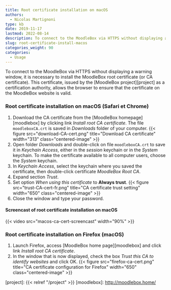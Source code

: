 ```yaml
---
title: Root certificate installation on macOS
authors:
  - Nicolas Martignoni
type: kb
date: 2019-11-17
lastmod: 2022-08-14
description: To connect to the MoodleBox via HTTPS without displaying a warning window, it is necessary to install MoodleBox root certificate.
slug: root-certificate-install-macos
categories_weight: 90
categories:
  - Usage
---
```

To connect to the MoodleBox via HTTPS without displaying a warning window, it is necessary to install the MoodleBox root certificate (or CA certificate). This certificate, issued by the [MoodleBox project][project] as a certification authority, allows the browser to ensure that the certificate on the MoodleBox website is valid.

### Root certificate installation on macOS (Safari et Chrome)

1. Download the CA certificate from the [MoodleBox homepage][moodlebox] by clicking link _Install root CA certificate_. The file `moodleboxCA.crt` is saved in _Downloads_ folder of your computer.
  {{< figure src="download-CA-cert.png" title="Download CA certificate" width="313" class="centered-image" >}}
2. Open folder _Downloads_ and double-click on file `moodleboxCA.crt` to save it in _Keychain Access_, either in the _session_ keychain or in the _System_ keychain. To make the certificate available to all computer users, choose the _System_ keychain.
4. In _Keychain Access_, select the keychain where you saved the certificate, then double-click certificate _MoodleBox Root CA_.
5. Expand section _Trust_.
6. Set option _When using this certificate_ to __Always trust__.
  {{< figure src="trust-CA-cert-fr.png" title="CA certificate trust setting" width="650" class="centered-image" >}}
7. Close the window and type your password.

#### Screencast of root certificate installation on macOS

{{< video src="macos-ca-cert-screencast" width="90%" >}}

### Root certificate installation on Firefox (macOS)

1. Launch Firefox, access [MoodleBox home page][moodlebox] and click link _Install root CA certificate_.
2. In the window that is now displayed, check the box _Trust this CA to identify websites_ and click OK.
  {{< figure src="firefox-ca-cert.png" title="CA certificate configuration for Firefox" width="650" class="centered-image" >}}

  [project]: {{< relref "/project" >}}
  [moodlebox]: http://moodlebox.home/
